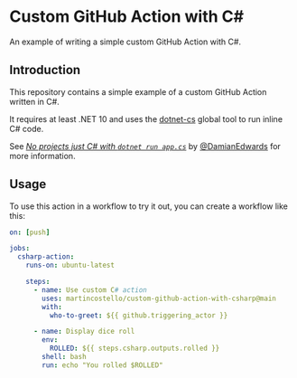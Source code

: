 # Custom GitHub Action with C#

An example of writing a simple custom GitHub Action with C#.

## Introduction

This repository contains a simple example of a custom GitHub Action written in C#.

It requires at least .NET 10 and uses the [dotnet-cs](https://github.com/DamianEdwards/csrun)
global tool to run inline C# code.

See [_No projects just C# with `dotnet run app.cs`_](https://youtu.be/98MizuB7i-w)
by [@DamianEdwards](https://github.com/DamianEdwards) for more information.

## Usage

To use this action in a workflow to try it out, you can create a workflow like this:

```yaml
on: [push]

jobs:
  csharp-action:
    runs-on: ubuntu-latest

    steps:
      - name: Use custom C# action
        uses: martincostello/custom-github-action-with-csharp@main
        with:
          who-to-greet: ${{ github.triggering_actor }}

      - name: Display dice roll
        env:
          ROLLED: ${{ steps.csharp.outputs.rolled }}
        shell: bash
        run: echo "You rolled $ROLLED"
```
